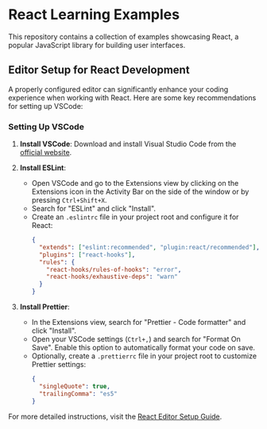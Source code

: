 # React Learning Examples

This repository contains a collection of examples showcasing React, a popular JavaScript library for building user interfaces.

## Editor Setup for React Development

A properly configured editor can significantly enhance your coding experience when working with React. Here are some key recommendations for setting up VSCode:

### Setting Up VSCode

1. **Install VSCode**: Download and install Visual Studio Code from the [official website](https://code.visualstudio.com/).

2. **Install ESLint**:

   - Open VSCode and go to the Extensions view by clicking on the Extensions icon in the Activity Bar on the side of the window or by pressing `Ctrl+Shift+X`.
   - Search for "ESLint" and click "Install".
   - Create an `.eslintrc` file in your project root and configure it for React:
     ```json
     {
       "extends": ["eslint:recommended", "plugin:react/recommended"],
       "plugins": ["react-hooks"],
       "rules": {
         "react-hooks/rules-of-hooks": "error",
         "react-hooks/exhaustive-deps": "warn"
       }
     }
     ```

3. **Install Prettier**:
   - In the Extensions view, search for "Prettier - Code formatter" and click "Install".
   - Open your VSCode settings (`Ctrl+,`) and search for "Format On Save". Enable this option to automatically format your code on save.
   - Optionally, create a `.prettierrc` file in your project root to customize Prettier settings:
     ```json
     {
       "singleQuote": true,
       "trailingComma": "es5"
     }
     ```

For more detailed instructions, visit the [React Editor Setup Guide](https://react.dev/learn/editor-setup).
